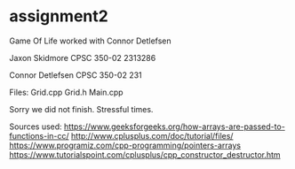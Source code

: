 # assignment2
Game Of Life worked with Connor Detlefsen

Jaxon Skidmore
CPSC 350-02
2313286

Connor Detlefsen
CPSC 350-02
231

Files:
Grid.cpp
Grid.h
Main.cpp

Sorry we did not finish. Stressful times.

Sources used:
https://www.geeksforgeeks.org/how-arrays-are-passed-to-functions-in-cc/
http://www.cplusplus.com/doc/tutorial/files/
https://www.programiz.com/cpp-programming/pointers-arrays
https://www.tutorialspoint.com/cplusplus/cpp_constructor_destructor.htm

